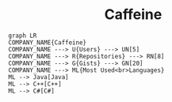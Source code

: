 <h1 align="center">Caffeine</h1>

```mermaid
graph LR
COMPANY_NAME{Caffeine}
COMPANY_NAME ---> U{Users} ---> UN[5]
COMPANY_NAME ---> R{Repositories} ---> RN[8]
COMPANY_NAME ---> G{Gists} ---> GN[20]
COMPANY_NAME ---> ML{Most Used<br>Languages}
ML --> Java[Java]
ML --> C++[C++]
ML --> C#[C#]
```
